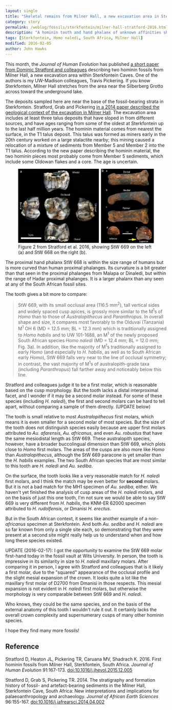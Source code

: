 ```yaml
---
layout: single
title: "Skeletal remains from Milner Hall, a new excavation area in Sterkfontein Caves"
category: story
permalink: /weblog/fossils/sterkfontein/milner-hall-stratford-2016.html
description: "A hominin tooth and hand phalanx of unknown affinities show that there are more things to discover within this well-known fossil site."
tags: [Sterkfontein, Homo naledi, South Africa, Milner Hall]
modified: 2016-02-05
author: John Hawks
---
```


This month, the <em>Journal of Human Evolution</em> has published <a href="http://dx.doi.org/10.1016/j.jhevol.2015.12.005">a short paper from Dominic Stratford and colleagues</a> describing two hominin fossils from Milner Hall, a new excavation area within Sterkfontein Caves. One of the authors is my UW-Madison colleagues, Travis Pickering. If you know Sterkfontein, Milner Hall stretches from the area near the Silberberg Grotto across toward the underground lake. 

The deposits sampled here are near the base of the fossil-bearing strata in Sterkfontein.  Stratford, Grab and Pickering <a href="http://dx.doi.org/10.1016/j.jafrearsci.2014.04.002">in a 2014 paper described the geological context of the excavation in Milner Hall</a>. The excavation area includes at least three talus deposits that have sloped in from different sources, and have ages ranging from some of the oldest at Sterkfontein up to the last half million years. The hominin material comes from nearest the surface, in the T1 talus deposit. This talus was formed as miners early in the 20th century worked on a large stalactite nearby; this mining caused a relocation of a mixture of sediments from Member 5 and Member 2 into the T1 talus. According to the new paper describing the hominin material, the two hominin pieces most probably come from Member 5 sediments, which include some Oldowan flakes and a core. The age is uncertain. 


<figure>
<img src="/images/stw-668-669-stratford-2016.jpg" alt="StW 668 and StW 669">
<figcaption>Figure 2 from Stratford et al. 2016, showing StW 669 on the left (a) and StW 668 on the right (b).</figcaption>
</figure>

The proximal hand phalanx StW 668 is within the size range of humans but is more curved than human proximal phalanges. Its curvature is a bit greater than that seen in the proximal phalanges from Malapa or Dinaledi, but within the range of Hadar proximal phalanges. It is a larger phalanx than any seen at any of the South African fossil sites.

The tooth gives a bit more to compare:   


<blockquote>StW 669, with its small occlusal area (116.5 mm<sup>2</sup>), tall vertical sides and widely spaced cusp apices, is grossly more similar to the M<sup>1</sup>s of <em>Homo</em> than to those of <em>Australopithecus</em> and <em>Paranthropus</em>. In overall shape and size, it compares most favorably to the Olduvai (Tanzania) M<sup>1</sup> OH 6 (MD = 12.5 mm; BL = 12.3 mm) which is traditionally assigned to <em>Homo habilis</em> and to UW 101-1688, an M<sup>1</sup> of the newly proposed South African species <em>Homo naledi</em> (MD = 12.4 mm; BL = 12.0 mm; Fig. 3a). In addition, like the majority of M<sup>1</sup>s traditionally assigned to early <em>Homo</em> (and especially to <em>H. habilis</em>, as well as to South African early <em>Homo</em>), StW 669 falls very near to the line of occlusal symmetry; in contrast, the vast majority of M<sup>1</sup>s of australopith-grade taxa (including <em>Paranthropus</em>) fall farther away and noticeably below this line.</blockquote>


Stratford and colleagues judge it to be a first molar, which is reasonable based on the cusp morphology. But the tooth lacks a distal interproximal facet, and I wonder if it may be a second molar instead. For some of these species (including <em>H. naledi</em>), the first and second molars can be hard to tell apart, without comparing a sample of them directly. (UPDATE below)

The tooth is small relative to most <em>Australopithecus</em> first molars, which means it is even smaller for a second molar of most species. But the size of the tooth does not distinguish species easily because are upper first molars attributed to <em>Au. afarensis</em>, <em>Au. africanus</em>, and even <em>Au. robustus</em> that have the same mesiodistal length as StW 669. These australopith species, however, have a broader buccolingual dimension than StW 669, which plots close to <em>Homo</em> first molars. The areas of the cusps are also more like <em>Homo</em> than <em>Australopithecus</em>, although the StW 669 paracone is yet smaller than the <em>H. habilis</em> examples. The two South African species that are most similar to this tooth are <em>H. naledi</em> and <em>Au. sediba</em>. 

On the surface, the tooth looks like a very reasonable match for <em>H. naledi</em> first molars, and I think the match may be even better for **second** molars. But it is not a bad match for the MH1 specimen of <em>Au. sediba</em>, either. We haven't yet finished the analysis of cusp areas of the <em>H. naledi</em> molars, and on the basis of just this one tooth, I'm not sure we would be able to say StW 669 is very different from <em>H. habilis</em>, the KNM-ER 62000 specimen attributed to <em>H. rudolfensis</em>, or Dmanisi <em>H. erectus</em>. 

But in the South African context, it seems like another example of a non-<em>africanus</em> specimen at Sterkfontein. And both <em>Au. sediba</em> and <em>H. naledi</em> are so far known from only a single site each, so demonstrating that they were present at a second site might really help us to understand when and how long these species existed. 

UPDATE (2016-02-17): I got the opportunity to examine the StW 669 molar first-hand today in the fossil vault at Wits University. In person, the tooth is impressive in its similarity in size to <em>H. naledi</em> maxillary molars. After comparing it in person, I agree with Stratford and colleagues that is it likely a first molar, due to the "squared" appearance of the occlusal profile and the slight mesial expansion of the crown. It looks quite a lot like the maxillary first molar of D2700 from Dmanisi in those respects. This mesial expansion is not evident in <em>H. naledi</em> first molars, but otherwise the morphology is very comparable between StW 669 and <em>H. naledi</em>. 

Who knows, they could be the same species, and on the basis of the external anatomy of this tooth I wouldn't rule it out. It certainly lacks the overall crown complexity and supernumerary cusps of many other hominin species. 

I hope they find many more fossils!




## Reference

<p class="cite">Stratford D, Heaton JL, Pickering TR, Caruana MV, Shadrach K. 2016. First hominin fossils from Milner Hall, Sterkfontein, South Africa. <em>Journal of Human Evolution</em> 91:167-173. <a href="http://dx.doi.org/10.1016/j.jhevol.2015.12.005">doi:10.1016/j.jhevol.2015.12.005</a></p>

<p class="cite">Stratford D, Grab S, Pickering TR. 2014. The stratigraphy and formation history of fossil- and artefact-bearing sediments in the Milner Hall, Sterkfontein Cave, South Africa: New interpretations and implications for palaeoanthropology and archaeology. <em>Journal of African Earth Sciences</em> 96:155-167. <a href="http://dx.doi.org/10.1016/j.jafrearsci.2014.04.002">doi:10.1016/j.jafrearsci.2014.04.002</a></p>
